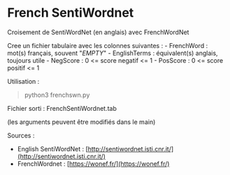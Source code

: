 # French SentiWordnet

Croisement de SentiWordNet (en anglais) avec FrenchWordNet

Cree un fichier tabulaire avec les colonnes suivantes :
	- FrenchWord : mot(s) français, souvent "_EMPTY_"
	- EnglishTerms : équivalent(s) anglais, toujours utile
	- NegScore : 0 <= score negatif <= 1
	- PosScore : 0 <= score positif <= 1

Utilisation : 
> python3 frenchswn.py

Fichier sorti :
FrenchSentiWordnet.tab

(les arguments peuvent être modifiés dans le main)

Sources : 
- English SentiWordNet : [http://sentiwordnet.isti.cnr.it/](http://sentiwordnet.isti.cnr.it/)
- FrenchWordnet : [https://wonef.fr/](https://wonef.fr/)

